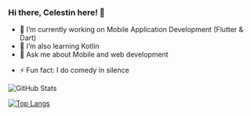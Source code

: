 ### Hi there, Celestin here! 👋

<!--
**niyoceles/niyoceles** is a ✨ _special_ ✨ repository because its `README.md` (this file) appears on your GitHub profile.
-->

- 🔭 I’m currently working on Mobile Application Development (Flutter & Dart)
- 🌱 I’m also learning Kotlin
- 💬 Ask me about Mobile and web development
<!-- - 📫 How to reach me: Check out on [my Portifolio](https://niyonsaba.com/) -->
- ⚡ Fun fact: I do comedy in silence

![GitHub Stats](https://github-readme-stats.vercel.app/api?username=niyoceles&count_private=true&theme=radical)

[![Top Langs](https://github-readme-stats.vercel.app/api/top-langs/?username=niyoceles&layout=compact&theme=radical&hide=php,html)](https://github.com/anuraghazra/github-readme-stats)
